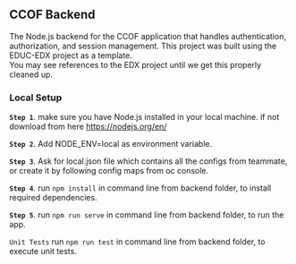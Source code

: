 ## CCOF Backend
The Node.js backend for the CCOF application that handles authentication, authorization, and session management.
This project was built using the EDUC-EDX project as a template.  
You may see references to the EDX project until we  get this properly cleaned up.

### Local Setup
 **`Step 1`**. make sure you have Node.js installed in your local machine. if not download from here https://nodejs.org/en/ 
 
 **`Step 2`**. Add NODE_ENV=local as environment variable.
 
 **`Step 3`**. Ask for local.json file which contains all the configs from teammate, or create it by following config maps from oc console.
 
 **`Step 4`**. run `npm install` in command line from backend folder, to install required dependencies.
 
 **`Step 5`**. run `npm run serve` in command line from backend folder, to run the app.

`Unit Tests`
    run `npm run test` in command line from backend folder, to execute unit tests.

